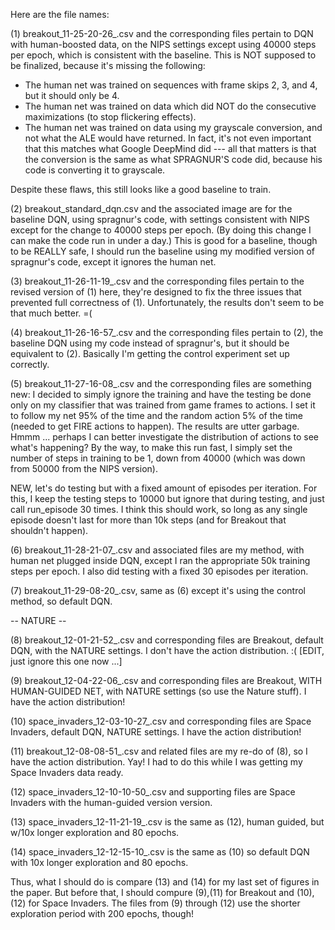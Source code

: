 Here are the file names:

(1) breakout_11-25-20-26_.csv and the corresponding files pertain to DQN with
human-boosted data, on the NIPS settings except using 40000 steps per epoch,
which is consistent with the baseline. This is NOT supposed to be finalized,
because it's missing the following:

- The human net was trained on sequences with frame skips 2, 3, and 4, but it
  should only be 4.
- The human net was trained on data which did NOT do the consecutive
  maximizations (to stop flickering effects).
- The human net was trained on data using my grayscale conversion, and not what
  the ALE would have returned. In fact, it's not even important that this
  matches what Google DeepMind did --- all that matters is that the conversion
  is the same as what SPRAGNUR'S code did, because his code is converting it to
  grayscale.

Despite these flaws, this still looks like a good baseline to train.


(2) breakout_standard_dqn.csv and the associated image are for the baseline DQN,
using spragnur's code, with settings consistent with NIPS except for the change
to 40000 steps per epoch.  (By doing this change I can make the code run in
under a day.) This is good for a baseline, though to be REALLY safe, I should
run the baseline using my modified version of spragnur's code, except it ignores
the human net.


(3) breakout_11-26-11-19_.csv and the corresponding files pertain to the revised
version of (1) here, they're designed to fix the three issues that prevented
full correctness of (1). Unfortunately, the results don't seem to be that much
better. =(


(4) breakout_11-26-16-57_.csv and the corresponding files pertain to (2), the
baseline DQN using my code instead of spragnur's, but it should be equivalent
to (2). Basically I'm getting the control experiment set up correctly.


(5) breakout_11-27-16-08_.csv and the corresponding files are something new: I
decided to simply ignore the training and have the testing be done only on my
classifier that was trained from game frames to actions. I set it to follow my
net 95% of the time and the random action 5% of the time (needed to get FIRE
actions to happen). The results are utter garbage. Hmmm ... perhaps I can better
investigate the distribution of actions to see what's happening? By the way, to
make this run fast, I simply set the number of steps in training to be 1, down
from 40000 (which was down from 50000 from the NIPS version).

NEW, let's do testing but with a fixed amount of episodes per iteration. For
this, I keep the testing steps to 10000 but ignore that during testing, and just
call run_episode 30 times. I think this should work, so long as any single
episode doesn't last for more than 10k steps (and for Breakout that shouldn't
happen).

(6) breakout_11-28-21-07_.csv and associated files are my method, with human net
plugged inside DQN, except I ran the appropriate 50k training steps per epoch. I
also did testing with a fixed 30 episodes per iteration.

(7) breakout_11-29-08-20_.csv, same as (6) except it's using the control method,
so default DQN.

-- NATURE --

(8) breakout_12-01-21-52_.csv and corresponding files are Breakout, default DQN, with
the NATURE settings. I don't have the action distribution. :( [EDIT, just ignore
this one now ...]

(9) breakout_12-04-22-06_.csv and corresponding files are Breakout, WITH HUMAN-GUIDED
NET, with NATURE settings (so use the Nature stuff). I have the action
distribution!

(10) space_invaders_12-03-10-27_.csv and corresponding files are Space Invaders,
default DQN, NATURE settings. I have the action distribution!

(11) breakout_12-08-08-51_.csv and related files are my re-do of (8), so I have
the action distribution. Yay! I had to do this while I was getting my Space
Invaders data ready.

(12) space_invaders_12-10-10-50_.csv and supporting files are Space Invaders
with the human-guided version version.

(13) space_invaders_12-11-21-19_.csv is the same as (12), human guided, but
w/10x longer exploration and 80 epochs.

(14) space_invaders_12-12-15-10_.csv is the same as (10) so default DQN with 10x
longer exploration and 80 epochs.

Thus, what I should do is compare (13) and (14) for my last set of figures in
the paper. But before that, I should compure (9),(11) for Breakout and (10),(12)
for Space Invaders. The files from (9) through (12) use the shorter exploration
period with 200 epochs, though!
